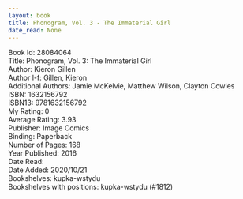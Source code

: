 ```yaml
---
layout: book
title: Phonogram, Vol. 3 - The Immaterial Girl
date_read: None
---
```


Book Id: 28084064<br />
Title: Phonogram, Vol. 3: The Immaterial Girl<br />
Author: Kieron Gillen<br />
Author l-f: Gillen, Kieron<br />
Additional Authors: Jamie McKelvie, Matthew Wilson, Clayton Cowles<br />
ISBN: 1632156792<br />
ISBN13: 9781632156792<br />
My Rating: 0<br />
Average Rating: 3.93<br />
Publisher: Image Comics<br />
Binding: Paperback<br />
Number of Pages: 168<br />
Year Published: 2016<br />
Date Read: <br />
Date Added: 2020/10/21<br />
Bookshelves: kupka-wstydu<br />
Bookshelves with positions: kupka-wstydu (#1812)<br />

